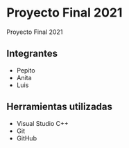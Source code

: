 # Proyecto Final 2021
Proyecto Final 2021

## Integrantes
- Pepito
- Anita
- Luis

## Herramientas utilizadas
- Visual Studio C++
- Git
- GitHub
